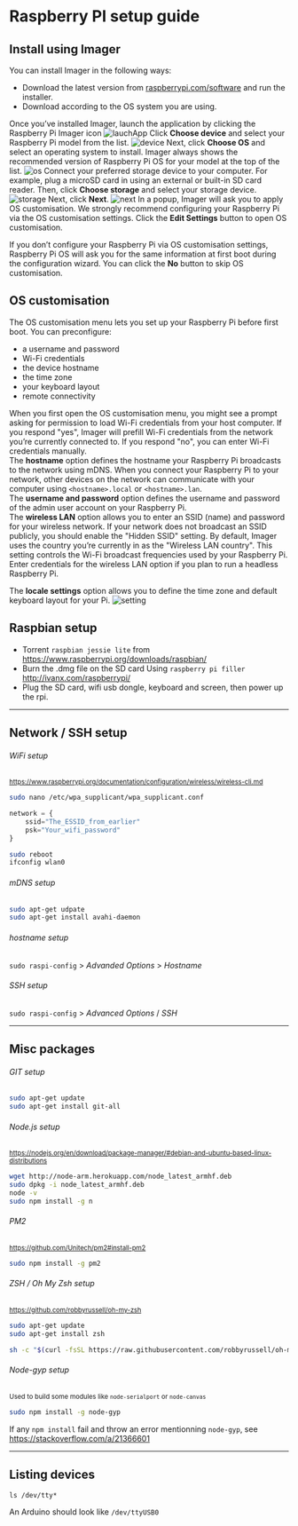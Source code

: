# Raspberry PI setup guide

## Install using Imager
You can install Imager in the following ways:
- Download the latest version from [raspberrypi.com/software](https://www.raspberrypi.org/downloads/raspbian/)  and run the installer.
- Download according to the OS system you are using.

Once you’ve installed Imager, launch the application by clicking the Raspberry Pi Imager icon
![lauchApp](https://www.raspberrypi.com/documentation/computers/images/imager/welcome.png?hash=a351c2ba01f30809c2921de09be67683)
Click **Choose device** and select your Raspberry Pi model from the list.
![device](https://www.raspberrypi.com/documentation/computers/images/imager/choose-model.png?hash=0543c40612882f917cfc565caa6dc92f)
Next, click **Choose OS** and select an operating system to install. Imager always shows the recommended version of Raspberry Pi OS for your model at the top of the list.
![os](https://www.raspberrypi.com/documentation/computers/images/imager/choose-os.png?hash=9d49bdaf867704b30f177d47e72dc9b8)
Connect your preferred storage device to your computer. For example, plug a microSD card in using an external or built-in SD card reader. Then, click **Choose storage** and select your storage device.
![storage](https://www.raspberrypi.com/documentation/computers/images/imager/choose-storage.png?hash=05e6671a4cac0b1f3781448688f5d692)
Next, click **Next**.
![next](https://www.raspberrypi.com/documentation/computers/images/imager/os-customisation-prompt.png?hash=4df5658cd09684490db4c1f2352255a3)
In a popup, Imager will ask you to apply OS customisation. We strongly recommend configuring your Raspberry Pi via the OS customisation settings. Click the **Edit Settings** button to open OS customisation.

If you don’t configure your Raspberry Pi via OS customisation settings, Raspberry Pi OS will ask you for the same information at first boot during the configuration wizard. You can click the **No** button to skip OS customisation.

## OS customisation
The OS customisation menu lets you set up your Raspberry Pi before first boot. You can preconfigure:
- a username and password
- Wi-Fi credentials
- the device hostname
- the time zone
- your keyboard layout
- remote connectivity

When you first open the OS customisation menu, you might see a prompt asking for permission to load Wi-Fi credentials from your host computer. If you respond "yes", Imager will prefill Wi-Fi credentials from the network you’re currently connected to. If you respond "no", you can enter Wi-Fi credentials manually.</br>
The **hostname** option defines the hostname your Raspberry Pi broadcasts to the network using mDNS. When you connect your Raspberry Pi to your network, other devices on the network can communicate with your computer using `<hostname>.local` or `<hostname>.lan`.</br>
The **username and password** option defines the username and password of the admin user account on your Raspberry Pi.</br>
The **wireless LAN** option allows you to enter an SSID (name) and password for your wireless network. If your network does not broadcast an SSID publicly, you should enable the "Hidden SSID" setting. By default, Imager uses the country you’re currently in as the "Wireless LAN country". This setting controls the Wi-Fi broadcast frequencies used by your Raspberry Pi. Enter credentials for the wireless LAN option if you plan to run a headless Raspberry Pi.

The **locale settings** option allows you to define the time zone and default keyboard layout for your Pi.
![setting](https://www.raspberrypi.com/documentation/computers/images/imager/os-customisation-general.png?hash=6509321c9eebb02e53dd711c12395571)

## Raspbian setup
+ Torrent `raspbian jessie lite` from https://www.raspberrypi.org/downloads/raspbian/
+ Burn the .dmg file on the SD card Using `raspberry pi filler` http://ivanx.com/raspberrypi/
+ Plug the SD card, wifi usb dongle, keyboard and screen, then power up the rpi.

---

## Network / SSH setup

###### WiFi setup
<sup>https://www.raspberrypi.org/documentation/configuration/wireless/wireless-cli.md</sup>
```sh
sudo nano /etc/wpa_supplicant/wpa_supplicant.conf
```

```js
network = {
    ssid="The_ESSID_from_earlier"
    psk="Your_wifi_password"
}
```

```sh
sudo reboot
ifconfig wlan0
```

###### mDNS setup
```sh
sudo apt-get udpate
sudo apt-get install avahi-daemon
```

###### hostname setup
`sudo raspi-config` > _Advanded Options_ > _Hostname_

###### SSH setup
`sudo raspi-config` > _Advanced Options_ / _SSH_

---

## Misc packages
###### GIT setup

```sh
sudo apt-get update
sudo apt-get install git-all
```

###### Node.js setup
<sup>https://nodejs.org/en/download/package-manager/#debian-and-ubuntu-based-linux-distributions</sup>
```sh
wget http://node-arm.herokuapp.com/node_latest_armhf.deb 
sudo dpkg -i node_latest_armhf.deb
node -v
sudo npm install -g n
```

###### PM2
<sup>https://github.com/Unitech/pm2#install-pm2</sup>
```sh
sudo npm install -g pm2
```

###### ZSH / Oh My Zsh setup
<sup>https://github.com/robbyrussell/oh-my-zsh</sup>
```sh
sudo apt-get update
sudo apt-get install zsh
```

```sh
sh -c "$(curl -fsSL https://raw.githubusercontent.com/robbyrussell/oh-my-zsh/master/tools/install.sh)"
```

###### Node-gyp setup
<sup>Used to build some modules like `node-serialport` or `node-canvas`</sup>
```sh
sudo npm install -g node-gyp
```

If any `npm install` fail and throw an error mentionning `node-gyp`, see https://stackoverflow.com/a/21366601

---

## Listing devices
```
ls /dev/tty*
```
An Arduino should look like `/dev/ttyUSB0`
